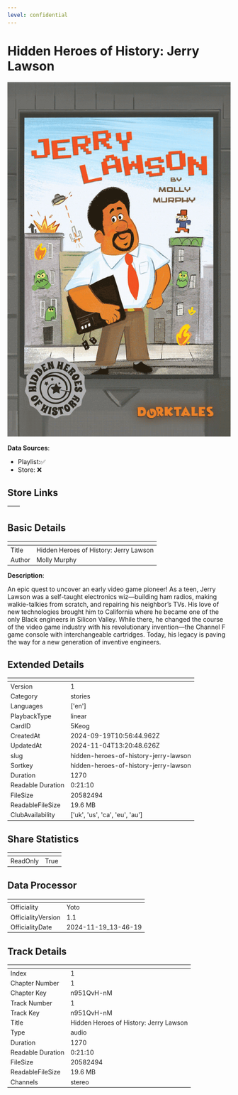 ```yaml
---
level: confidential
---
```

# Hidden Heroes of History: Jerry Lawson

![card_[5Keog].png](../../img/cards/card_[5Keog].png)

**Data Sources**: 

- Playlist:✅
- Store: ❌


## Store Links

| <!-- --> | <!-- --> |
| - | - |


## Basic Details

| <!-- --> | <!-- --> |
| - | - |
| Title | Hidden Heroes of History: Jerry Lawson |
| Author | Molly Murphy |

**Description**:

An epic quest to uncover an early video game pioneer! As a teen, Jerry Lawson was a self-taught electronics wiz—building ham radios, making walkie-talkies from scratch, and repairing his neighbor’s TVs. His love of new technologies brought him to California where he became one of the only Black engineers in Silicon Valley. While there, he changed the course of the video game industry with his revolutionary invention—the Channel F game console with interchangeable cartridges. Today, his legacy is paving the way for a new generation of inventive engineers.


## Extended Details

| <!-- --> | <!-- --> |
| - | - |
| Version | 1 |
| Category | stories |
| Languages | ['en'] |
| PlaybackType | linear |
| CardID | 5Keog |
| CreatedAt | 2024-09-19T10:56:44.962Z |
| UpdatedAt | 2024-11-04T13:20:48.626Z |
| slug | hidden-heroes-of-history-jerry-lawson |
| Sortkey | hidden-heroes-of-history-jerry-lawson |
| Duration | 1270 |
| Readable Duration | 0:21:10 |
| FileSize | 20582494 |
| ReadableFileSize | 19.6 MB |
| ClubAvailability | ['uk', 'us', 'ca', 'eu', 'au'] |


## Share Statistics

| <!-- --> | <!-- --> |
| - | - |
| ReadOnly | True |


## Data Processor

| <!-- --> | <!-- --> |
| - | - |
| Officiality | Yoto
| OfficialityVersion | 1.1
| OfficialityDate | 2024-11-19_13-46-19


## Track Details

| <!-- --> | <!-- --> |
| - | - |
| Index | 1 |
| Chapter Number | 1 |
| Chapter Key | n951QvH-nM |
| Track Number | 1 |
| Track Key | n951QvH-nM |
| Title | Hidden Heroes of History: Jerry Lawson |
| Type | audio |
| Duration | 1270 |
| Readable Duration | 0:21:10 |
| FileSize | 20582494 |
| ReadableFileSize | 19.6 MB |
| Channels | stereo |

